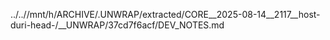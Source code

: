 ../..//mnt/h/ARCHIVE/.UNWRAP/extracted/CORE__2025-08-14__2117__host-duri-head-/__UNWRAP/37cd7f6acf/DEV_NOTES.md